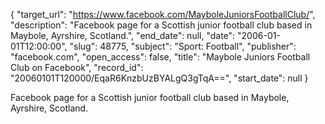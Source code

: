 {
  "target_url": "https://www.facebook.com/MayboleJuniorsFootballClub/", 
  "description": "Facebook page for a Scottish junior football club based in Maybole, Ayrshire, Scotland.", 
  "end_date": null, 
  "date": "2006-01-01T12:00:00", 
  "slug": 48775, 
  "subject": "Sport: Football", 
  "publisher": "facebook.com", 
  "open_access": false, 
  "title": "Maybole Juniors Football Club on Facebook", 
  "record_id": "20060101T120000/EqaR6KnzbUzBYALgQ3gTqA==", 
  "start_date": null
}

Facebook page for a Scottish junior football club based in Maybole, Ayrshire, Scotland.